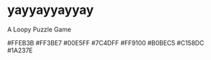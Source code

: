 # yayyayyayyay
A Loopy Puzzle Game

#FFEB3B
#FF3BE7
#00E5FF
#7C4DFF
#FF9100
#B0BEC5
#C158DC
#1A237E
